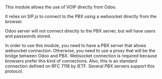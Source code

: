 This module allows the use of VOIP directly from Odoo.

It relies on SIP.js to connect to the PBX using a websocket directly from the browser.

Odoo server will not connect directly to the PBX server, but will have users and passwords stored.

In order to use this module, you need to have a PBX server that allows websocket connection.
Otherwise, you need to use a proxy that will be the bridge between Odoo and PBX.
Websocket connection is required because browsers prefer this kind of connections.
Also, this is an standard connection defined on RFC 7118 by IETF.
Several PBX servers support this protocol.
